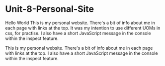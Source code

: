 # Unit-8-Personal-Site
Hello World
This is my personal website. 
There's a bit of info about me in each page with links at the top.
It was my intention to use different UOMs in css, for practise.
I also have a short JavaScript message in the console within the inspect feature.

 
This is my personal website. 
There's a bit of info about me in each page with links at the top.
I also have a short JavaScript message in the console within the inspect feature.
 
 
